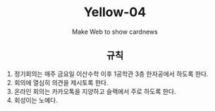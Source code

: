 <h1><div align = 'center'>Yellow-04</div></h1>
<div align = 'center'>Make Web to show cardnews</div>
<h2><div align= "center">규칙</div></h2>

1. 정기회의는 매주 금요일 이산수학 이후 1공학관 3층 한자공에서 하도록 한다.
2. 회의에 열심히 의견을 제시토록 한다.  
3. 온라인 회의는 카카오톡을 지양하고 슬랙에서 주로 하도록 한다.  
4. 회성이는 노예다.  